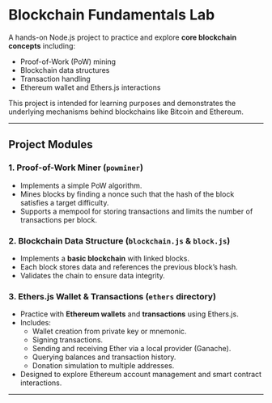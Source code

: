 # Blockchain Fundamentals Lab

A hands-on Node.js project to practice and explore **core blockchain concepts** including:

- Proof-of-Work (PoW) mining
- Blockchain data structures
- Transaction handling
- Ethereum wallet and Ethers.js interactions

This project is intended for learning purposes and demonstrates the underlying mechanisms behind blockchains like Bitcoin and Ethereum.

---

## Project Modules

### 1. Proof-of-Work Miner (`powminer`)
- Implements a simple PoW algorithm.
- Mines blocks by finding a nonce such that the hash of the block satisfies a target difficulty.
- Supports a mempool for storing transactions and limits the number of transactions per block.

### 2. Blockchain Data Structure (`blockchain.js` & `block.js`)
- Implements a **basic blockchain** with linked blocks.
- Each block stores data and references the previous block’s hash.
- Validates the chain to ensure data integrity.

### 3. Ethers.js Wallet & Transactions (`ethers` directory)
- Practice with **Ethereum wallets** and **transactions** using Ethers.js.
- Includes:
  - Wallet creation from private key or mnemonic.
  - Signing transactions.
  - Sending and receiving Ether via a local provider (Ganache).
  - Querying balances and transaction history.
  - Donation simulation to multiple addresses.
- Designed to explore Ethereum account management and smart contract interactions.

---





